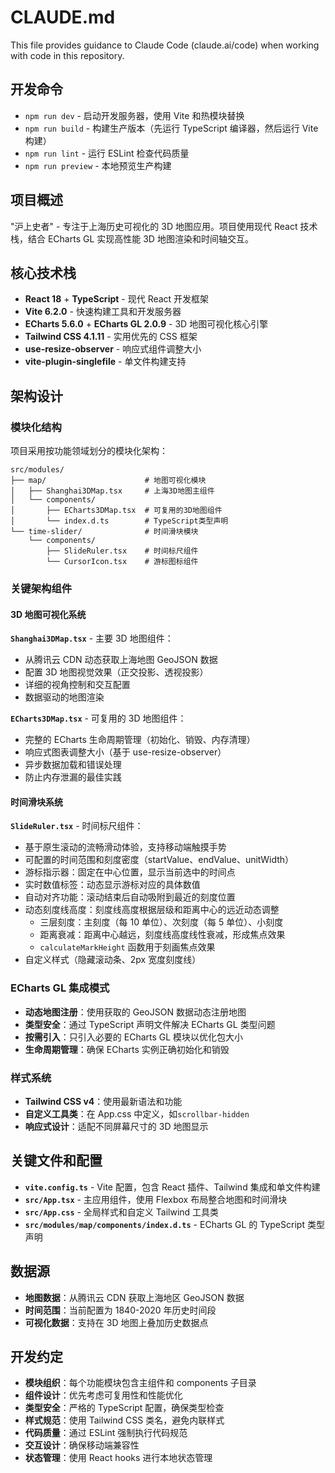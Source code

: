 # CLAUDE.md

This file provides guidance to Claude Code (claude.ai/code) when working with code in this repository.

## 开发命令

- `npm run dev` - 启动开发服务器，使用 Vite 和热模块替换
- `npm run build` - 构建生产版本（先运行 TypeScript 编译器，然后运行 Vite 构建）
- `npm run lint` - 运行 ESLint 检查代码质量
- `npm run preview` - 本地预览生产构建

## 项目概述

"沪上史者" - 专注于上海历史可视化的 3D 地图应用。项目使用现代 React 技术栈，结合 ECharts GL 实现高性能 3D 地图渲染和时间轴交互。

## 核心技术栈

- **React 18** + **TypeScript** - 现代 React 开发框架
- **Vite 6.2.0** - 快速构建工具和开发服务器
- **ECharts 5.6.0** + **ECharts GL 2.0.9** - 3D 地图可视化核心引擎
- **Tailwind CSS 4.1.11** - 实用优先的 CSS 框架
- **use-resize-observer** - 响应式组件调整大小
- **vite-plugin-singlefile** - 单文件构建支持

## 架构设计

### 模块化结构

项目采用按功能领域划分的模块化架构：

```
src/modules/
├── map/                      # 地图可视化模块
│   ├── Shanghai3DMap.tsx     # 上海3D地图主组件
│   └── components/
│       ├── ECharts3DMap.tsx  # 可复用的3D地图组件
│       └── index.d.ts        # TypeScript类型声明
└── time-slider/              # 时间滑块模块
    └── components/
        ├── SlideRuler.tsx    # 时间标尺组件
        └── CursorIcon.tsx    # 游标图标组件
```

### 关键架构组件

#### 3D 地图可视化系统

**`Shanghai3DMap.tsx`** - 主要 3D 地图组件：

- 从腾讯云 CDN 动态获取上海地图 GeoJSON 数据
- 配置 3D 地图视觉效果（正交投影、透视投影）
- 详细的视角控制和交互配置
- 数据驱动的地图渲染

**`ECharts3DMap.tsx`** - 可复用的 3D 地图组件：

- 完整的 ECharts 生命周期管理（初始化、销毁、内存清理）
- 响应式图表调整大小（基于 use-resize-observer）
- 异步数据加载和错误处理
- 防止内存泄漏的最佳实践

#### 时间滑块系统

**`SlideRuler.tsx`** - 时间标尺组件：

- 基于原生滚动的流畅滑动体验，支持移动端触摸手势
- 可配置的时间范围和刻度密度（startValue、endValue、unitWidth）
- 游标指示器：固定在中心位置，显示当前选中的时间点
- 实时数值标签：动态显示游标对应的具体数值
- 自动对齐功能：滚动结束后自动吸附到最近的刻度位置
- 动态刻度线高度：刻度线高度根据层级和距离中心的远近动态调整
  - 三层刻度：主刻度（每 10 单位）、次刻度（每 5 单位）、小刻度
  - 距离衰减：距离中心越远，刻度线高度线性衰减，形成焦点效果
  - `calculateMarkHeight` 函数用于刻画焦点效果
- 自定义样式（隐藏滚动条、2px 宽度刻度线）

### ECharts GL 集成模式

- **动态地图注册**：使用获取的 GeoJSON 数据动态注册地图
- **类型安全**：通过 TypeScript 声明文件解决 ECharts GL 类型问题
- **按需引入**：只引入必要的 ECharts GL 模块以优化包大小
- **生命周期管理**：确保 ECharts 实例正确初始化和销毁

### 样式系统

- **Tailwind CSS v4**：使用最新语法和功能
- **自定义工具类**：在 App.css 中定义，如`scrollbar-hidden`
- **响应式设计**：适配不同屏幕尺寸的 3D 地图显示

## 关键文件和配置

- **`vite.config.ts`** - Vite 配置，包含 React 插件、Tailwind 集成和单文件构建
- **`src/App.tsx`** - 主应用组件，使用 Flexbox 布局整合地图和时间滑块
- **`src/App.css`** - 全局样式和自定义 Tailwind 工具类
- **`src/modules/map/components/index.d.ts`** - ECharts GL 的 TypeScript 类型声明

## 数据源

- **地图数据**：从腾讯云 CDN 获取上海地区 GeoJSON 数据
- **时间范围**：当前配置为 1840-2020 年历史时间段
- **可视化数据**：支持在 3D 地图上叠加历史数据点

## 开发约定

- **模块组织**：每个功能模块包含主组件和 components 子目录
- **组件设计**：优先考虑可复用性和性能优化
- **类型安全**：严格的 TypeScript 配置，确保类型检查
- **样式规范**：使用 Tailwind CSS 类名，避免内联样式
- **代码质量**：通过 ESLint 强制执行代码规范
- **交互设计**：确保移动端兼容性
- **状态管理**：使用 React hooks 进行本地状态管理
